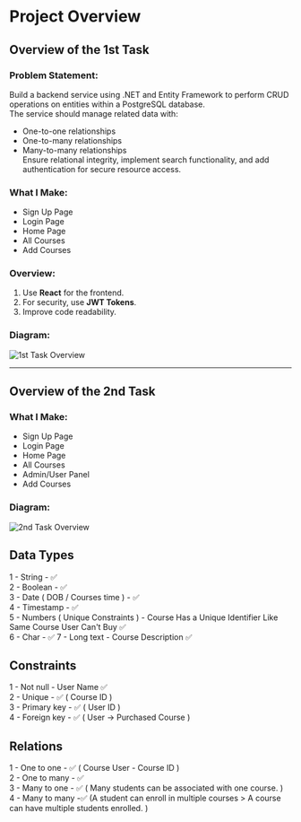 # Project Overview

## Overview of the 1st Task

### Problem Statement:
Build a backend service using .NET and Entity Framework to perform CRUD operations on entities within a PostgreSQL database.  
The service should manage related data with:
- One-to-one relationships
- One-to-many relationships
- Many-to-many relationships  
Ensure relational integrity, implement search functionality, and add authentication for secure resource access.

### What I Make:
- Sign Up Page
- Login Page
- Home Page
- All Courses
- Add Courses

### Overview:
1. Use **React** for the frontend.
2. For security, use **JWT Tokens**.
3. Improve code readability.

### Diagram:
![1st Task Overview](1st_task_overview.png)

---

## Overview of the 2nd Task

<!-- ### Problem Statement: -->
<!-- Build a backend service using .NET and Entity Framework to perform CRUD operations on entities within a PostgreSQL database.  
The service should manage related data with:
- One-to-one relationships
- One-to-many relationships
- Many-to-many relationships  
Ensure relational integrity, implement search functionality, and add authentication for secure resource access. -->

### What I Make:
- Sign Up Page
- Login Page
- Home Page
- All Courses
- Admin/User Panel
- Add Courses

<!-- ### Overview:
1. Debugging.
2. Different types of inputs for datatypes in the application.
3. Token invalidation for the backend.
4. Better visuals.
5. One-to-many and one-to-one relationships.
6. Non-deletable entities.
7. Improved code quality. -->

### Diagram:
![2nd Task Overview](2nd_task_overview.png)

## Data Types

1 - String - ✅  
2 - Boolean - ✅  
3 - Date ( DOB / Courses time ) - ✅  
4 - Timestamp - ✅  
5 - Numbers ( Unique Constraints )  - Course Has a Unique Identifier Like Same Course User Can't Buy ✅  
6 - Char - ✅ 
7 - Long text - Course Description  ✅  

## Constraints

1 - Not null - User Name ✅  
2 - Unique - ✅ ( Course ID )  
3 - Primary key - ✅ ( User ID )  
4 - Foreign key - ✅ ( User -> Purchased Course )  
 

## Relations

1 - One to one  - ✅ ( Course User - Course ID )  
2 - One to many - ✅  
3 - Many to one - ✅ ( Many students can be associated with one course. )  
4 - Many to many -✅ (A student can enroll in multiple courses > A course can have multiple students enrolled. )  


